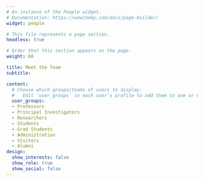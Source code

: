 ```yaml
---
# An instance of the People widget.
# Documentation: https://wowchemy.com/docs/page-builder/
widget: people

# This file represents a page section.
headless: true

# Order that this section appears on the page.
weight: 68

title: Meet the Team
subtitle:

content:
  # Choose which groups/teams of users to display.
  #   Edit `user_groups` in each user's profile to add them to one or more of these groups.
  user_groups:
  - Professors
  - Principal Investigators
  - Researchers
  - Students
  - Grad Students
  - Administration
  - Visitors
  - Alumni
design:
  show_interests: false
  show_role: true
  show_social: false
---
```

